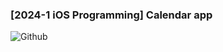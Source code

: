 ### [2024-1 iOS Programming] Calendar app

![Github](https://github.com/MinseoKangQ/calendar-ios/assets/98332877/4cb3a8f4-3d3b-45ac-ad59-62186f2b9b2f)
